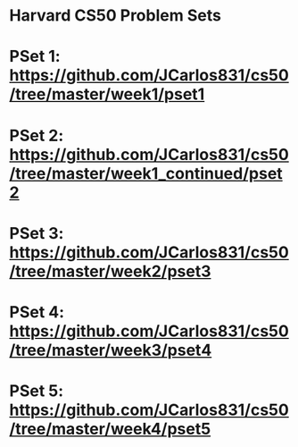 # Harvard CS50 Problem Sets

# PSet 1: https://github.com/JCarlos831/cs50/tree/master/week1/pset1

# PSet 2: https://github.com/JCarlos831/cs50/tree/master/week1_continued/pset2

# PSet 3: https://github.com/JCarlos831/cs50/tree/master/week2/pset3

# PSet 4: https://github.com/JCarlos831/cs50/tree/master/week3/pset4

# PSet 5: https://github.com/JCarlos831/cs50/tree/master/week4/pset5